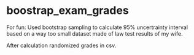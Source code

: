 # boostrap_exam_grades

For fun: Used bootstrap sampling to calculate 95% uncertrainty interval based on a way too small dataset made of law test results of my wife.

After calculation randomized grades in csv.

